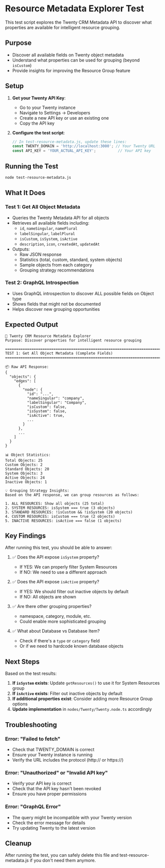 # Resource Metadata Explorer Test

This test script explores the Twenty CRM Metadata API to discover what properties are available for intelligent resource grouping.

## Purpose

- Discover all available fields on Twenty object metadata
- Understand what properties can be used for grouping (beyond `isCustom`)
- Provide insights for improving the Resource Group feature

## Setup

1. **Get your Twenty API Key**:
   - Go to your Twenty instance
   - Navigate to Settings → Developers
   - Create a new API key or use an existing one
   - Copy the API key

2. **Configure the test script**:
   ```javascript
   // In test-resource-metadata.js, update these lines:
   const TWENTY_DOMAIN = 'http://localhost:3000'; // Your Twenty URL
   const API_KEY = 'YOUR_ACTUAL_API_KEY';          // Your API key
   ```

## Running the Test

```bash
node test-resource-metadata.js
```

## What It Does

### Test 1: Get All Object Metadata
- Queries the Twenty Metadata API for all objects
- Retrieves all available fields including:
  - `id`, `nameSingular`, `namePlural`
  - `labelSingular`, `labelPlural`
  - `isCustom`, `isSystem`, `isActive`
  - `description`, `icon`, `createdAt`, `updatedAt`
- Outputs:
  - Raw JSON response
  - Statistics (total, custom, standard, system objects)
  - Sample objects from each category
  - Grouping strategy recommendations

### Test 2: GraphQL Introspection
- Uses GraphQL introspection to discover ALL possible fields on Object type
- Shows fields that might not be documented
- Helps discover new grouping opportunities

## Expected Output

```
🚀 Twenty CRM Resource Metadata Explorer
Purpose: Discover properties for intelligent resource grouping

================================================================================
TEST 1: Get All Object Metadata (Complete Fields)
================================================================================

📦 Raw API Response:
{
  "objects": {
    "edges": [
      {
        "node": {
          "id": "...",
          "nameSingular": "company",
          "labelSingular": "Company",
          "isCustom": false,
          "isSystem": false,
          "isActive": true,
          ...
        }
      },
      ...
    ]
  }
}

📊 Object Statistics:
Total Objects: 25
Custom Objects: 2
Standard Objects: 20
System Objects: 3
Active Objects: 24
Inactive Objects: 1

💡 Grouping Strategy Insights:
Based on the API response, we can group resources as follows:

1. ALL RESOURCES: Show all objects (25 total)
2. SYSTEM RESOURCES: isSystem === true (3 objects)
3. STANDARD RESOURCES: !isCustom && !isSystem (20 objects)
4. CUSTOM RESOURCES: isCustom === true (2 objects)
5. INACTIVE RESOURCES: isActive === false (1 objects)
```

## Key Findings

After running this test, you should be able to answer:

1. ✅ Does the API expose `isSystem` property?
   - If YES: We can properly filter System Resources
   - If NO: We need to use a different approach

2. ✅ Does the API expose `isActive` property?
   - If YES: We should filter out inactive objects by default
   - If NO: All objects are shown

3. ✅ Are there other grouping properties?
   - namespace, category, module, etc.
   - Could enable more sophisticated grouping

4. ✅ What about Database vs Database Item?
   - Check if there's a `type` or `category` field
   - Or if we need to hardcode known database objects

## Next Steps

Based on the test results:

1. **If `isSystem` exists**: Update `getResources()` to use it for System Resources group
2. **If `isActive` exists**: Filter out inactive objects by default
3. **If additional properties exist**: Consider adding more Resource Group options
4. **Update implementation** in `nodes/Twenty/Twenty.node.ts` accordingly

## Troubleshooting

### Error: "Failed to fetch"
- Check that TWENTY_DOMAIN is correct
- Ensure your Twenty instance is running
- Verify the URL includes the protocol (http:// or https://)

### Error: "Unauthorized" or "Invalid API key"
- Verify your API key is correct
- Check that the API key hasn't been revoked
- Ensure you have proper permissions

### Error: "GraphQL Error"
- The query might be incompatible with your Twenty version
- Check the error message for details
- Try updating Twenty to the latest version

## Cleanup

After running the test, you can safely delete this file and test-resource-metadata.js if you don't need them anymore.
